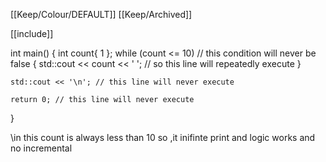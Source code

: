 [[Keep/Colour/DEFAULT]] [[Keep/Archived]] 

[[include]] <iostream>

int main()
{
    int count{ 1 };
    while (count <= 10) // this condition will never be false
    {
        std::cout << count << ' '; // so this line will repeatedly execute
    }

    std::cout << '\n'; // this line will never execute

    return 0; // this line will never execute
} 

\\in this count is always less than 10 so ,it inifinte print and  logic works and no incremental
